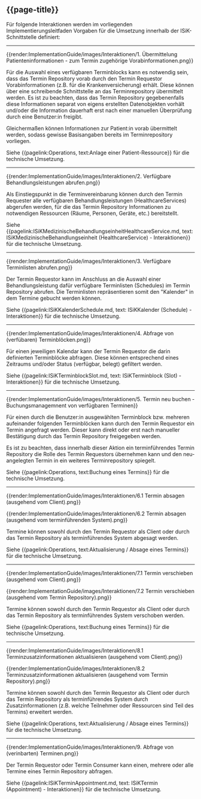 ## {{page-title}}

Für folgende Interaktionen werden im vorliegenden Implementierungsleitfaden Vorgaben für die Umsetzung innerhalb der ISiK-Schnittstelle definiert:

---

{{render:ImplementationGuide/images/Interaktionen/1. Übermittelung Patienteninformationen - zum Termin zugehörige Vorabinformationen.png}}

Für die Auswahl eines verfügbaren Terminblocks kann es notwendig sein, dass das Termin Repository vorab durch den Termin Requestor Vorabinformationen (z.B. für die Krankenversicherung) erhält. Diese können über eine schreibende Schnittstelle an das Terminrepository übermittelt werden. Es ist zu beachten, dass das Termin Repository gegebenenfalls diese Informationen separat von eigens erstellten Datenobjekten vorhält und/oder die Information dauerhaft erst nach einer manuellen Überprüfung durch eine Benutzer:in freigibt.

Gleichermaßen können Informationen zur Patient:in vorab übermittelt werden, sodass gewisse Basisangaben bereits im Terminrepository vorliegen.

Siehe {{pagelink:Operations, text:Anlage einer Patient-Ressource}} für die technische Umsetzung.

---

{{render:ImplementationGuide/images/Interaktionen/2. Verfügbare Behandlungsleistungen abrufen.png}}

Als Einstiegspunkt in die Terminvereinbarung können durch den Termin Requester alle verfügbaren Behandlungsleistungen (HealthcareServices) abgerufen werden, für die das Termin Repository Informationen zu notwendigen Ressourcen (Räume, Personen, Geräte, etc.) bereitstellt.

Siehe {{pagelink:ISiKMedizinischeBehandlungseinheitHealthcareService.md, text: ISiKMedizinischeBehandlungseinheit (HealthcareService) - Interaktionen}} für die technische Umsetzung.

---

{{render:ImplementationGuide/images/Interaktionen/3. Verfügbare Terminlisten abrufen.png}}

Der Termin Requestor kann im Anschluss an die Auswahl einer Behandlungsleistung dafür verfügbare Terminlisten (Schedules) im Termin Repository abrufen. Die Terminlisten repräsentieren somit den "Kalender" in dem Termine gebucht werden können.

Siehe {{pagelink:ISiKKalenderSchedule.md, text: ISiKKalender (Schedule) - Interaktionen}} für die technische Umsetzung.

---

{{render:ImplementationGuide/images/Interaktionen/4. Abfrage von (verfübaren) Terminblöcken.png}}

Für einen jeweiligen Kalendar kann der Termin Requestor die darin definierten Terminblöcke abfragen. Diese können entsprechend eines Zeitraums und/oder Status (verfügbar, belegt) gefiltert werden.

Siehe {{pagelink:ISiKTerminblockSlot.md, text: ISiKTerminblock (Slot) - Interaktionen}} für die technische Umsetzung.

---

{{render:ImplementationGuide/images/Interaktionen/5. Termin neu buchen - Buchungsmanagemnent von verfügbaren Terminen}}

Für einen durch die Benutzer:in ausgewählten Terminblock bzw. mehreren aufeinander folgenden Terminblöcken kann durch den Termin Requestor ein Termin angefragt werden. Dieser kann direkt oder erst nach manueller Bestätigung durch das Termin Repository freigegeben werden.

Es ist zu beachten, dass innerhalb dieser Aktion ein terminführendes Termin Repository die Rolle des Termin Requestors übernehmen kann und den neu-angelegten Termin in ein weiteres Terminrepository spiegelt.

Siehe {{pagelink:Operations, text:Buchung eines Termins}} für die technische Umsetzung.

---

{{render:ImplementationGuide/images/Interaktionen/6.1 Termin absagen (ausgehend vom Client).png}}


{{render:ImplementationGuide/images/Interaktionen/6.2 Termin absagen (ausgehend vom terminführenden System).png}}

Termine können sowohl durch den Termin Requestor als Client oder durch das Termin Repository als terminführendes System abgesagt werden.

Siehe {{pagelink:Operations, text:Aktualisierung / Absage eines Termins}} für die technische Umsetzung.

---

{{render:ImplementationGuide/images/Interaktionen/7.1 Termin verschieben (ausgehend vom Client).png}}

{{render:ImplementationGuide/images/Interaktionen/7.2 Termin verschieben (ausgehend vom Termin Repository).png}}

Termine können sowohl durch den Termin Requestor als Client oder durch das Termin Repository als terminführendes System verschoben werden.

Siehe {{pagelink:Operations, text:Buchung eines Termins}} für die technische Umsetzung.

---

{{render:ImplementationGuide/images/Interaktionen/8.1 Terminzusatzinformationen aktualisieren (ausgehend vom Client).png}}

{{render:ImplementationGuide/images/Interaktionen/8.2 Terminzusatzinformationen aktualisieren (ausgehend vom Termin Repository).png}}

Termine können sowohl durch den Termin Requestor als Client oder durch das Termin Repository als terminführendes System durch Zusatzinformationen (z.B. welche Teilnehmer oder Ressourcen sind Teil des Termins) erweitert werden.

Siehe {{pagelink:Operations, text:Aktualisierung / Absage eines Termins}} für die technische Umsetzung.

---

{{render:ImplementationGuide/images/Interaktionen/9. Abfrage von (verinbarten) Terminen.png}}

Der Termin Requestor oder Termin Consumer kann einen, mehrere oder alle Termine eines Termin Repository abfragen.

Siehe {{pagelink:ISiKTerminAppointment.md, text: ISiKTermin (Appointment) - Interaktionen}} für die technische Umsetzung.